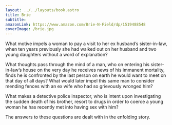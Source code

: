 ```yaml
---
layout: ../../layouts/book.astro
title: Brie
subtitle:
amazonLink: https://www.amazon.com/Brie-N-Field/dp/1519488548
coverImage: /brie.jpg
---
```


What motive impels a woman to pay a visit to her ex husband’s sister-in-law, when ten years previously she had walked out on her husband and two young daughters without a word of explanation?

What thoughts pass through the mind of a man, who on entering his sister-in-law’s house on the very day he receives news of his immanent mortality, finds he is confronted by the last person on earth he would want to meet on that day of all days? What would later impel this same man to consider mending fences with an ex wife who had so grievously wronged him?

What makes a detective police inspector, who is intent upon investigating the sudden death of his brother, resort to drugs in order to coerce a young woman he has recently met into having sex with him?

The answers to these questions are dealt with in the enfolding story.
